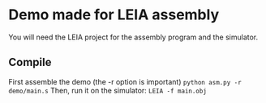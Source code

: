 # Demo made for LEIA assembly

You will need the LEIA project for the assembly program and the simulator.

## Compile
First assemble the demo (the -r option is important)
`python asm.py -r demo/main.s`
Then, run it on the simulator:
`LEIA -f main.obj`
